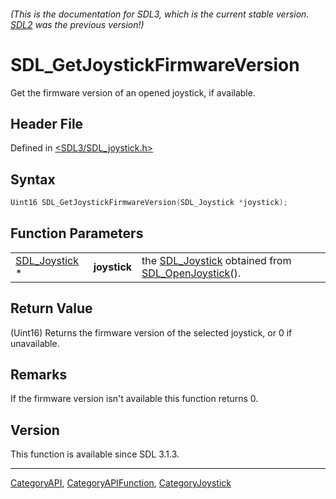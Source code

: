 ###### (This is the documentation for SDL3, which is the current stable version. [SDL2](https://wiki.libsdl.org/SDL2/) was the previous version!)
# SDL_GetJoystickFirmwareVersion

Get the firmware version of an opened joystick, if available.

## Header File

Defined in [<SDL3/SDL_joystick.h>](https://github.com/libsdl-org/SDL/blob/main/include/SDL3/SDL_joystick.h)

## Syntax

```c
Uint16 SDL_GetJoystickFirmwareVersion(SDL_Joystick *joystick);
```

## Function Parameters

|                                |              |                                                                                        |
| ------------------------------ | ------------ | -------------------------------------------------------------------------------------- |
| [SDL_Joystick](SDL_Joystick) * | **joystick** | the [SDL_Joystick](SDL_Joystick) obtained from [SDL_OpenJoystick](SDL_OpenJoystick)(). |

## Return Value

(Uint16) Returns the firmware version of the selected joystick, or 0 if
unavailable.

## Remarks

If the firmware version isn't available this function returns 0.

## Version

This function is available since SDL 3.1.3.

----
[CategoryAPI](CategoryAPI), [CategoryAPIFunction](CategoryAPIFunction), [CategoryJoystick](CategoryJoystick)

